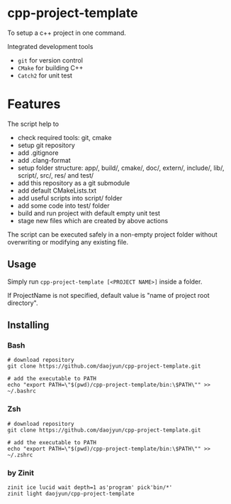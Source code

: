 # cpp-project-template
To setup a c++ project in one command.

Integrated development tools
- `git` for version control
- `CMake` for building C++
- `Catch2` for unit test


# Features
The script help to
- check required tools: git, cmake
- setup git repository
- add .gitignore
- add .clang-format
- setup folder structure: app/, build/, cmake/, doc/, extern/, include/, lib/, script/, src/, res/ and test/
- add this repository as a git submodule
- add default CMakeLists.txt
- add useful scripts into script/ folder
- add some code into test/ folder
- build and run project with default empty unit test
- stage new files which are created by above actions

The script can be executed safely in a non-empty project folder without overwriting or modifying any existing file.


## Usage
Simply run  `cpp-project-template [<PROJECT NAME>]` inside a folder.

If ProjectName is not specified, default value is "name of project root directory".


## Installing
### Bash
```
# download repository
git clone https://github.com/daojyun/cpp-project-template.git

# add the executable to PATH
echo "export PATH=\"$(pwd)/cpp-project-template/bin:\$PATH\"" >> ~/.bashrc
```

### Zsh
```
# download repository
git clone https://github.com/daojyun/cpp-project-template.git

# add the executable to PATH
echo "export PATH=\"$(pwd)/cpp-project-template/bin:\$PATH\"" >> ~/.zshrc
```

### by Zinit
```
zinit ice lucid wait depth=1 as'program' pick'bin/*'
zinit light daojyun/cpp-project-template
```
